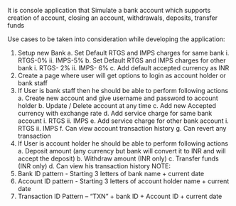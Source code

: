 It is console application that Simulate a bank account which supports creation of account, closing an account, withdrawals, deposits, transfer funds

Use cases to be taken into consideration while developing the application:
1.	Setup new Bank
        a.	Set Default RTGS and IMPS charges for same bank 
            i.	RTGS-0%
            ii.	IMPS-5%
        b.	Set Default RTGS and IMPS charges for other bank 
            i.	RTGS- 2%
            ii.	IMPS- 6%
        c.	Add default accepted currency as INR
2.	Create a page where user will get options to login as account holder or bank staff
3.	If User is bank staff then he should be able to perform following actions
        a.	Create new account and give username and password to account holder
        b.	Update / Delete account at any time
        c.	Add new Accepted currency with exchange rate 
        d.	Add service charge for same bank account
                i.	RTGS
                ii.	IMPS
        e.	Add service charge for other bank account
                i.	RTGS
                ii.	IMPS
        f.	Can view account transaction history
        g.	Can revert any transaction
4.	If User is account holder he should be able to perform following actions 
        a.	Deposit amount (any currency but bank will convert it to INR and will accept the deposit)
        b.	Withdraw amount (INR only)
        c.	Transfer funds (INR only)
        d.	Can view his transaction history
NOTE:
1.	Bank ID pattern - Starting 3 letters of bank name + current date
2.	Account ID pattern -  Starting 3 letters of account holder name + current date 
3.	Transaction ID Pattern – “TXN” + bank ID + Account ID + current date
 
